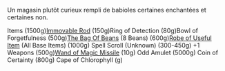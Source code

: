Un magasin plutôt curieux rempli de babioles certaines enchantées et certaines non.

Items
	(1500g)[Immovable Rod](https://www.dndbeyond.com/magic-items/4662-immovable-rod)
	(150g)Ring of Detection
	(80g)Bowl of Forgetfulness
	(500g)[The Bag Of Beans](https://www.dndbeyond.com/magic-items/4579-bag-of-beans) (8 Beans)
	(600g)[Robe of Useful Item](https://www.dndbeyond.com/magic-items/4743-robe-of-useful-items) (All Base Items)
	(1000g) Spell Scroll (Unknown)
	(300-450g) +1 Weapons
	(500g)[Wand of Magic Missile](https://www.dndbeyond.com/magic-items/4794-wand-of-magic-missiles)
	(10g) Odd Amulet
	(5000g) Coin of Certainty
	(800g) Cape of Chlorophyll
	(g) 